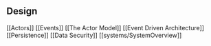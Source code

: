 ## Design

[[Actors]]
[[Events]]
[[The Actor Model]]
[[Event Driven Architecture]]
[[Persistence]]
[[Data Security]]
[[systems/SystemOverview]]